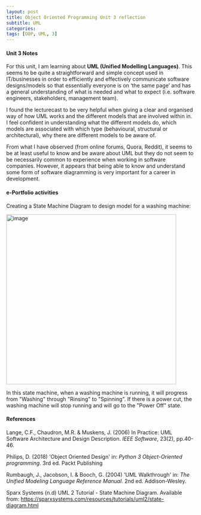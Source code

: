 ```yaml
---
layout: post
title: Object Oriented Programming Unit 3 reflection
subtitle: UML
categories: 
tags: [OOP, UML, 3]
---
```

#### Unit 3 Notes
For this unit, I am learning about **UML (Unified Modelling Languages)**. This seems to be quite a straightforward and simple concept used in IT/businesses in order to efficiently and effectively communicate software designs/models so that essentially everyone is on ‘the same page’ and has a general understanding of what is needed and what to expect (i.e. software engineers, stakeholders, management team).

I found the lecturecast to be very helpful when giving a clear and organised way of how UML works and the different models that are involved within in. I feel confident in understanding what the different models do, which models are associated with which type (behavioural, structural or architectural), why there are different models to be aware of.

From what I have observed (from online forums, Quora, Reddit), it seems to be at least useful to know and be aware about UML but they do not seem to be necessarily common to experience when working in software companies. However, it appears that being able to know and understand some form of software diagramming is very important for a career in development.


#### e-Portfolio activities
Creating a State Machine Diagram to design model for a washing machine:

<img width="454" alt="image" src="https://github.com/fnugent24/fnugent24.github.io/assets/119634822/db458641-587a-4e3e-b61c-377f33bd3ca4">


In this state machine, when a washing machine is running, it will progress from "Washing" through "Rinsing" to "Spinning". If there is a power cut, the washing machine will stop running and will go to the "Power Off" state.



#### References
Lange, C.F., Chaudron, M.R. & Muskens, J. (2006) In Practice: UML Software Architecture and Design Description. *IEEE Software*, 23(2), pp.40-46.

Philips, D. (2018) 'Object Oriented Design' in: *Python 3 Object-Oriented programming*. 3rd ed. Packt Publishing

Rumbaugh, J., Jacobson, I. & Booch, G. (2004) 'UML Walkthrough' in: *The Unified Modeling Language Reference Manual*. 2nd ed. Addison-Wesley.

Sparx Systems (n.d) UML 2 Tutorial - State Machine Diagram. Available from: https://sparxsystems.com/resources/tutorials/uml2/state-diagram.html
